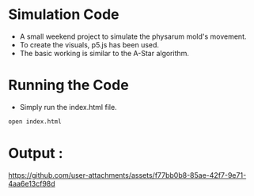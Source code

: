 
# Simulation Code
* A small weekend project to simulate the physarum mold's movement.
* To create the visuals, p5.js has been used.
* The basic working is similar to the A-Star algorithm.




# Running the Code

* Simply run the index.html file.
```bash
open index.html
```


  


# Output :

https://github.com/user-attachments/assets/f77bb0b8-85ae-42f7-9e71-4aa6e13cf98d

